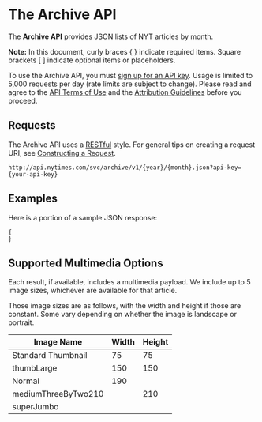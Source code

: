 The Archive API
===============

The **Archive API** provides JSON lists of NYT articles by month.

**Note:** In this document, curly braces { } indicate required items. Square
brackets [ ] indicate optional items or placeholders.

To use the Archive API, you must [sign up for an API key](<http://developer.nytimes.com/apps/register>).
Usage is limited to 5,000 requests per day (rate limits are subject to change).
Please read and agree to the [API Terms of Use](<http://developer.nytimes.com/Api_terms_of_use>) and
the [Attribution Guidelines](<http://developer.nytimes.com/attribution>) before you proceed.

Requests
--------

The Archive API uses a [RESTful](<http://en.wikipedia.org/wiki/Representational_State_Transfer>) style.
For general tips on creating a request URI, see [Constructing a Request](<http://developer.nytimes.com/docs/reference/requests>).

~~~~~~~~~~~~~~~~~~~~~~~~~~~~~~~~~~~~~~~~~~~~~~~~~~~~~~~~~~~~~~~~~~~~~~~~~~~~~~~~
http://api.nytimes.com/svc/archive/v1/{year}/{month}.json?api-key={your-api-key}
~~~~~~~~~~~~~~~~~~~~~~~~~~~~~~~~~~~~~~~~~~~~~~~~~~~~~~~~~~~~~~~~~~~~~~~~~~~~~~~~

###

Examples
--------

Here is a portion of a sample JSON response:

~~~~~~~~~~~~~~~~~~~~~~~~~~~~~~~~~~~~~~~~~~~~~~~~~~~~~~~~~~~~~~~~~~~~~~~~~~~~~~~~
{
} 
~~~~~~~~~~~~~~~~~~~~~~~~~~~~~~~~~~~~~~~~~~~~~~~~~~~~~~~~~~~~~~~~~~~~~~~~~~~~~~~~

Supported Multimedia Options
----------------------------

Each result, if available, includes a multimedia payload.
We include up to 5 image sizes, whichever are available for that article.

Those image sizes are as follows, with the width and height if those are constant.
Some vary depending on whether the image is landscape or portrait.

| Image Name          | Width | Height |
|---------------------|-------|--------|
| Standard Thumbnail  | 75    | 75     |
| thumbLarge          | 150   | 150    |
| Normal              | 190   |        |
| mediumThreeByTwo210 |       | 210    |
| superJumbo          |       |        |

